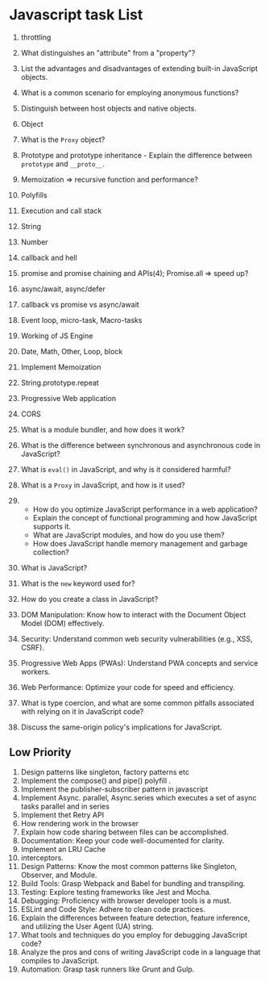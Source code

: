# Javascript task List
01. throttling
02. What distinguishes an "attribute" from a "property"?
03. List the advantages and disadvantages of extending built-in JavaScript objects.
04. What is a common scenario for employing anonymous functions?
05. Distinguish between host objects and native objects.
06. Object
07. What is the `Proxy` object?
08.  Prototype and prototype inheritance - Explain the difference between `prototype` and `__proto__`.
09.  Memoization => recursive function and performance?
10. Polyfills
11. Execution and call stack
12. String
13. Number
14. callback and hell
15. promise and promise chaining and APIs(4); Promise.all => speed up?
16. async/await, async/defer
17. callback vs promise vs async/await
18. Event loop, micro-task, Macro-tasks
19. Working of JS Engine
20. Date, Math, Other, Loop, block
21. Implement Memoization
22. String.prototype.repeat
23. Progressive Web application
24. CORS
25. What is a module bundler, and how does it work?
26. What is the difference between synchronous and asynchronous code in JavaScript?
27. What is `eval()` in JavaScript, and why is it considered harmful?
28. What is a `Proxy` in JavaScript, and how is it used?
29. - How do you optimize JavaScript performance in a web application?
    - Explain the concept of functional programming and how JavaScript supports it.
    - What are JavaScript modules, and how do you use them?
    - How does JavaScript handle memory management and garbage collection?

30. What is JavaScript?
31. What is the `new` keyword used for?
32. How do you create a class in JavaScript?
33. DOM Manipulation: Know how to interact with the Document Object Model (DOM) effectively.
34. Security: Understand common web security vulnerabilities (e.g., XSS, CSRF).
35. Progressive Web Apps (PWAs): Understand PWA concepts and service workers.
36. Web Performance: Optimize your code for speed and efficiency.
37. What is type coercion, and what are some common pitfalls associated with relying on it in JavaScript code?
38. Discuss the same-origin policy's implications for JavaScript.

## Low Priority

01.  Design patterns like singleton, factory patterns etc
02.  Implement the compose() and pipe() polyfill .
03.  Implement the publisher-subscriber pattern in javascript
04.  Implement Async. parallel, Async.series which executes a set of async tasks parallel and in series
05.  Implement thet Retry API
06.  How rendering work in the browser
07.  Explain how code sharing between files can be accomplished.
08.  Documentation: Keep your code well-documented for clarity.
09.  Implement an LRU Cache
10. interceptors.
11. Design Patterns: Know the most common patterns like Singleton, Observer, and Module.
12. Build Tools: Grasp Webpack and Babel for bundling and transpiling.
13. Testing: Explore testing frameworks like Jest and Mocha.
14. Debugging: Proficiency with browser developer tools is a must.
15. ESLint and Code Style: Adhere to clean code practices.
16. Explain the differences between feature detection, feature inference, and utilizing the User Agent (UA) string.
17. What tools and techniques do you employ for debugging JavaScript code?
18. Analyze the pros and cons of writing JavaScript code in a language that compiles to JavaScript.
19. Automation: Grasp task runners like Grunt and Gulp.
